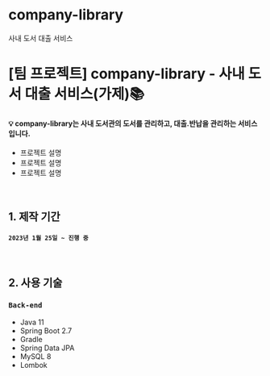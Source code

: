 # company-library
사내 도서 대출 서비스


# [팀 프로젝트] company-library - 사내 도서 대출 서비스(가제)📚
#### 💡 company-library는 사내 도서관의 도서를 관리하고, 대출.반납을 관리하는 서비스입니다.
* 프로젝트 설명
* 프로젝트 설명
* 프로젝트 설명

<br>

## 1. 제작 기간
#### `2023년 1월 25일 ~ 진행 중`

<br>

## 2. 사용 기술
### `Back-end`
* Java 11
* Spring Boot 2.7
* Gradle
* Spring Data JPA
* MySQL 8
* Lombok
